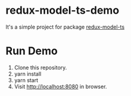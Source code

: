 # redux-model-ts-demo

It's a simple project for package [redux-model-ts](https://github.com/fwh1990/redux-model-ts)

# Run Demo

1. Clone this repository.
2. yarn install
3. yarn start
4. Visit [http://localhost:8080](http://localhost:8080) in browser.